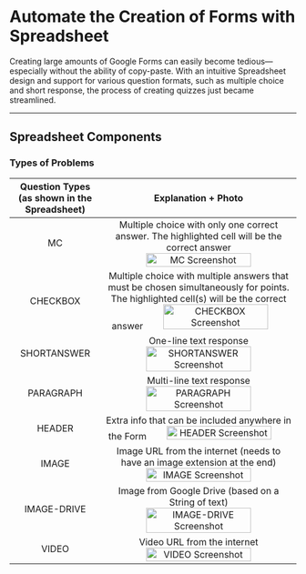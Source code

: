 # Automate the Creation of Forms with Spreadsheet

Creating large amounts of Google Forms can easily become tedious—especially without the ability of copy-paste. With an intuitive Spreadsheet design and support for various question formats, such as multiple choice and short response, the process of creating quizzes just became streamlined.

---

## Spreadsheet Components

<!-- include screenshots + anotations -->
### Types of Problems

| Question Types<br>(as shown in the Spreadsheet) | Explanation + Photo |
|:-:|:-:|
| MC | Multiple choice with only one correct answer. The highlighted cell will be the correct answer <img src="https://imgur.com/cXtwK86.jpg" alt="MC Screenshot" height=75%>|
| CHECKBOX | Multiple choice with multiple answers that must be chosen simultaneously for points. The highlighted cell(s) will be the correct answer <img src="https://imgur.com/MWPW1Pm.jpg" alt="CHECKBOX Screenshot" height=75%> |
| SHORTANSWER | One-line text response <img src="https://imgur.com/CervVug.jpg" alt="SHORTANSWER Screenshot" height=75%> |
| PARAGRAPH | Multi-line text response <img src="https://imgur.com/EmsrPKO.jpg" alt="PARAGRAPH Screenshot" height=75%> |
| HEADER | Extra info that can be included anywhere in the Form <img src="https://imgur.com/RmCzgic.jpg" alt="HEADER Screenshot" height=75%> |
| IMAGE | Image URL from the internet (needs to have an image extension at the end) <img src="https://imgur.com/fpDJ5jB.jpg" alt="IMAGE Screenshot" height=75%> |
| IMAGE-DRIVE | Image from Google Drive (based on a String of text) <img src="https://imgur.com/iX3wxD6.jpg" alt="IMAGE-DRIVE Screenshot" height=75%> |
| VIDEO | Video URL from the internet <img src="https://imgur.com/UNzGQ0p.jpg" alt="VIDEO Screenshot" height=75%> |



<!-- ### The True/False Fields -->



<!-- ## FAQ

### Folder ID

(include ss of folder id and what it does)
(explain what public URL is)

### Drawbacks and How to Overcome them
- release mark after sub
- set answer for text responses -->

